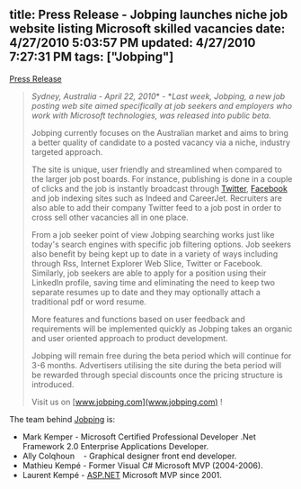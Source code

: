 title: Press Release - Jobping launches niche job website listing Microsoft skilled vacancies
date: 4/27/2010 5:03:57 PM
updated: 4/27/2010 7:27:31 PM
tags: ["Jobping"]
---
[Press Release](http://blog.jobping.com/2010/04/jobping-launches-niche-job-website.html)

> *Sydney, Australia - April 22, 2010** - **Last week, Jobping, a new job posting web site aimed specifically at job seekers and employers who work with Microsoft technologies, was released into public beta.*
> 
> Jobping currently focuses on the Australian market and aims to bring a better quality of candidate to a posted vacancy via a niche, industry targeted approach.
> 
> The site is unique, user friendly and streamlined when compared to the larger job post boards. For instance, publishing is done in a couple of clicks and the job is instantly broadcast through [Twitter](http://twitter.com/jobping), [Facebook](http://www.facebook.com/pages/Jobping/301717272403) and job indexing sites such as Indeed and CareerJet. Recruiters are also able to add their company Twitter feed to a job post in order to cross sell other vacancies all in one place.
> 
> From a job seeker point of view Jobping searching works just like today's search engines with specific job filtering options. Job seekers also benefit by being kept up to date in a variety of ways including through Rss, Internet Explorer Web Slice, Twitter or Facebook. Similarly, job seekers are able to apply for a position using their LinkedIn profile, saving time and eliminating the need to keep two separate resumes up to date and they may optionally attach a traditional pdf or word resume.
> 
> More features and functions based on user feedback and requirements will be implemented quickly as Jobping takes an organic and user oriented approach to product development.
> 
> Jobping will remain free during the beta period which will continue for 3-6 months. Advertisers utilising the site during the beta period will be rewarded through special discounts once the pricing structure is introduced.
> 
> Visit us on [www.jobping.com](www.jobping.com) !

The team behind [Jobping](www.jobping.com) is:  

*   Mark Kemper - Microsoft Certified Professional Developer .Net Framework 2.0 Enterprise Applications Developer. 
*   Ally Colqhoun    - Graphical designer front end developer. 
*   Mathieu Kempé - Former Visual C# Microsoft MVP (2004-2006). 
*   Laurent Kempé - [ASP.NET](http://asp.net/) Microsoft MVP since 2001. 
